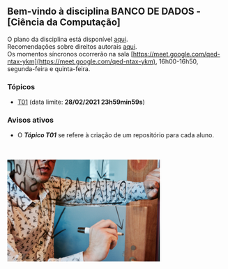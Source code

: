 ## Bem-vindo à disciplina **BANCO DE DADOS** - [Ciência da Computação]

O plano da disciplina está disponível [aqui](./media/bcc-bd-2020-2-plano.pdf).<br>
Recomendações sobre direitos autorais [aqui](./media/recomendacao-prograd.pdf).<br>
Os momentos síncronos ocorrerão na sala [https://meet.google.com/qed-ntax-ykm](https://meet.google.com/qed-ntax-ykm), 16h00-16h50, segunda-feira e quinta-feira.

### Tópicos

- [T01](topicos/01.md) (data limite: **28/02/2021 23h59min59s**)

### Avisos ativos

- O ***Tópico T01*** se refere à criação de um repositório para cada aluno.
<br>
<br>
<img src="./media/campaign-creators-IKHvOlZFCOg-unsplash.jpg" width="350">


